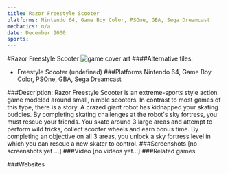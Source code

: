 ```yaml
---
title: Razor Freestyle Scooter
platforms: Nintendo 64, Game Boy Color, PSOne, GBA, Sega Dreamcast
mechanics: n/a
date: December 2000
sports: 
---
```

#Razor Freestyle Scooter
![game cover art](//images.igdb.com/igdb/image/upload/t_cover_big/g8kcrkjmitljmhaf9vsm.jpg "Logo Title Text 1")
####Alternative tiles:
* Freestyle Scooter (undefined)
###Platforms
Nintendo 64, Game Boy Color, PSOne, GBA, Sega Dreamcast

###Description:
Razor Freestyle Scooter is an extreme-sports style action game modeled around small, nimble scooters. In contrast to most games of this type, there is a story. A crazed giant robot has kidnapped your skating buddies. By completing skating challenges at the robot's sky fortress, you must rescue your friends. You skate around 3 large areas and attempt to perform wild tricks, collect scooter wheels and earn bonus time. By completing an objective on all 3 areas, you unlock a sky fortress level in which you can rescue a new skater to control.
###Screenshots
[no screenshots yet ...]
###Video
[no videos yet...]
###Related games

###Websites

